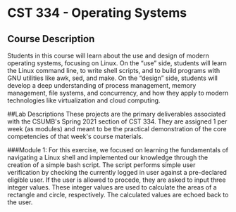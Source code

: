# CST 334 - Operating Systems

## Course Description
Students in this course will learn about the use and design of modern operating systems, focusing on Linux. On the “use” side, students will learn the Linux command line, to write shell scripts, and to build programs with GNU utilities like awk, sed, and make. On the “design” side, students will develop a deep understanding of process management, memory management, file systems, and concurrency, and how they apply to modern technologies like virtualization and cloud computing.

##Lab Descriptions
These projects are the primary deliverables associated with the CSUMB's Spring 2021 section of CST 334. They are assigned 1 per week (as modules) and meant to be the practical demonstration of the core competencies of that week's course materials.

###Module 1:
For this exercise, we focused on learning the fundamentals of navigating a Linux shell and implemented our knowledge through the creation of a simple bash script. The script performs simple user verification by checking the currently logged in user against a pre-declared eligible user. If the user is allowed to procede, they are asked to input three integer values. These integer values are used to calculate the areas of a rectangle and circle, respectively. The calculated values are echoed back to the user.
